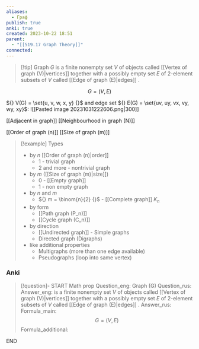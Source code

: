 ```yaml
---
aliases:
  - Граф
publish: true
anki: true
created: 2023-10-22 18:51
parent:
  - "[[519.17 Graph Theory]]"
connected:
---
```


> [!tip] Graph ${} G {}$
>  is a finite nonempty set ${} V {}$ of objects called [[Vertex of graph (V)|vertices]] together with a possibly empty set ${} E$ of 2-element subsets of $V$ called [[Edge of graph (E)|edges]] .

$$G = (V,E)$$

${} V(G) = \set{u, v, w, x, y} {}$ and edge set ${} E(G) = \set{uv, uy, vx, vy, wy, xy}$:
![[Pasted image 20231031222606.png|300]]

[[Adjacent in graph]]
[[Neighbourhood in graph (N)]]


[[Order of graph (n)]]
[[Size of graph (m)]]

> [!example] Types
> - by $n {}$ [[Order of graph (n)|order]] 
> 	- 1 - trivial graph
> 	- 2 and more - nontrivial graph
> - by ${} m {}$ ([[Size of graph (m)|size]])
> 	- 0 - [[Empty graph]]
> 	- 1 - non empty graph
> - by ${} n$ and $m$
> 	- ${} m = \binom{n}{2} {}$ - [[Complete graph]] ${} K_n {}$
> - by form
> 	- [[Path graph (P_n)]]
> 	- [[Cycle graph (C_n)]]
> - by direction
> 	- [[Undirected graph]] - Simple graphs
> 	- Directed graph (Digraphs)
> - like additional properties
> 	- Multigraphs (more than one edge available)
> 	- Pseudographs (loop into same vertex)
 

### Anki
> [!question]-
START
Math prop
Question_eng: Graph (G)
Question_rus: 
Answer_eng: is a finite nonempty set ${} V {}$ of objects called [[Vertex of graph (V)|vertices]] together with a possibly empty set ${} E$ of 2-element subsets of $V$ called [[Edge of graph (E)|edges]] .
Answer_rus: 
Formula_main: $$G = (V,E)$$
Formula_additional:
<!--ID: 1699164911412-->
END

 
















